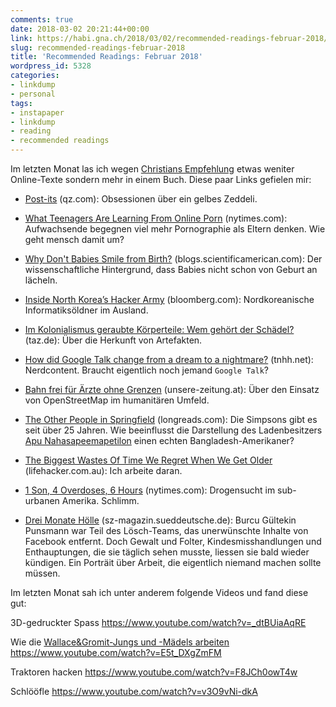 ```yaml
---
comments: true
date: 2018-03-02 20:21:44+00:00
link: https://habi.gna.ch/2018/03/02/recommended-readings-februar-2018/
slug: recommended-readings-februar-2018
title: 'Recommended Readings: Februar 2018'
wordpress_id: 5328
categories:
- linkdump
- personal
tags:
- instapaper
- linkdump
- reading
- recommended readings
---
```


Im letzten Monat las ich wegen [Christians Empfehlung](https://hymnos.existenz.ch/2018/01/18/kurzkritik-cixin-liu-the-three-body-problem/) etwas weniter Online-Texte sondern mehr in einem Buch. Diese paar Links gefielen mir:





  * [Post-its](https://qz.com/email/quartz-obsession/1209896/) (qz.com): Obsessionen über ein gelbes Zeddeli.


  * [What Teenagers Are Learning From Online Porn](https://www.nytimes.com/2018/02/07/magazine/teenagers-learning-online-porn-literacy-sex-education.html) (nytimes.com): Aufwachsende begegnen viel mehr Pornographie als Eltern denken. Wie geht mensch damit um?


  * [Why Don't Babies Smile from Birth?](https://blogs.scientificamerican.com/observations/why-dont-babies-smile-from-birth/) (blogs.scientificamerican.com): Der wissenschaftliche Hintergrund, dass Babies nicht schon von Geburt an lächeln.


  * [Inside North Korea’s Hacker Army](https://www.bloomberg.com/news/features/2018-02-07/inside-kim-jong-un-s-hacker-army) (bloomberg.com): Nordkoreanische Informatiksöldner im Ausland.


  * [Im Kolonialismus geraubte Körperteile: Wem gehört der Schädel?](http://www.taz.de/!5479447/) (taz.de): Über die Herkunft von Artefakten.


  * [How did Google Talk change from a dream to a nightmare?](https://www.tnhh.net/posts/google-talk.html) (tnhh.net): Nerdcontent. Braucht eigentlich noch jemand `Google Talk`?


  * [Bahn frei für Ärzte ohne Grenzen](https://www.unsere-zeitung.at/2018/01/31/bahn-frei-fuer-aerzte-ohne-grenzen/) (unsere-zeitung.at): Über den Einsatz von OpenStreetMap im humanitären Umfeld.


  * [The Other People in Springfield](https://longreads.com/2017/12/29/the-other-people-in-springfield/) (longreads.com): Die Simpsons gibt es seit über 25 Jahren. Wie beeinflusst die Darstellung des Ladenbesitzers [Apu Nahasapeemapetilon](https://en.wikipedia.org/wiki/Apu_Nahasapeemapetilon) einen echten Bangladesh-Amerikaner?


  * [The Biggest Wastes Of Time We Regret When We Get Older](https://www.lifehacker.com.au/2018/01/the-biggest-wastes-of-time-we-regret-when-we-get-older/) (lifehacker.com.au): Ich arbeite daran.


  * [1 Son, 4 Overdoses, 6 Hours](https://www.nytimes.com/2018/01/21/us/opioid-addiction-treatment-families.html) (nytimes.com): Drogensucht im sub-urbanen Amerika. Schlimm.


  * [Drei Monate Hölle](http://sz-magazin.sueddeutsche.de/texte/anzeigen/46817) (sz-magazin.sueddeutsche.de): Burcu Gültekin Punsmann war Teil des Lösch-Teams, das unerwünschte Inhalte von Facebook entfernt. Doch Gewalt und Folter, Kindesmisshandlungen und Enthauptungen, die sie täglich sehen musste, liessen sie bald wieder kündigen. Ein Porträit über Arbeit, die eigentlich niemand machen sollte müssen.



Im letzten Monat sah ich unter anderem folgende Videos und fand diese gut:

3D-gedruckter Spass
https://www.youtube.com/watch?v=_dtBUiaAqRE

Wie die [Wallace&Gromit-Jungs und -Mädels arbeiten](http://www.aardman.com/)
https://www.youtube.com/watch?v=E5t_DXgZmFM

Traktoren hacken
https://www.youtube.com/watch?v=F8JCh0owT4w

Schlööfle
https://www.youtube.com/watch?v=v3O9vNi-dkA
